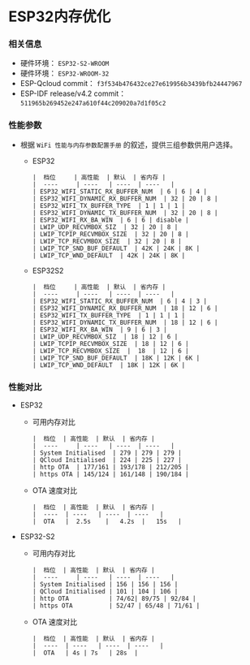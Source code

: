 # ESP32内存优化

### 相关信息

- 硬件环境： `ESP32-S2-WROOM`
- 硬件环境： `ESP32-WROOM-32`
- ESP-Qcloud commit： `f3f534b476432ce27e619956b3439bfb24447967`
- ESP-IDF release/v4.2 commit：`511965b269452e247a610f44c209020a7d1f05c2`

### 性能参数

- 根据 `WiFi 性能与内存参数配置手册` 的叙述，提供三组参数供用户选择。

  - ESP32

        |  档位     | 高性能  | 默认  | 省内存 |
        |  ----     | ----   | ----  | ----   |
        | ESP32_WIFI_STATIC_RX_BUFFER_NUM  | 6 | 6 | 4 |
        | ESP32_WIFI_DYNAMIC_RX_BUFFER_NUM  | 32 | 20 | 8 |
        | ESP32_WIFI_TX_BUFFER_TYPE  | 1 | 1 | 1 |
        | ESP32_WIFI_DYNAMIC_TX_BUFFER_NUM  | 32 | 20 | 8 |
        | ESP32_WIFI_RX_BA_WIN  | 6 | 6 | disable |
        | LWIP_UDP_RECVMBOX_SIZ  | 32 | 20 | 8 |
        | LWIP_TCPIP_RECVMBOX_SIZE  | 32 | 20 | 8 |
        | LWIP_TCP_RECVMBOX_SIZE  | 32 | 20 | 8 |
        | LWIP_TCP_SND_BUF_DEFAULT  | 42K | 24K | 8K |
        | LWIP_TCP_WND_DEFAULT  | 42K | 24K | 8K |

  - ESP32S2

        |  档位     | 高性能  | 默认  | 省内存 |
        |  ----     | ----   | ----  | ----   |
        | ESP32_WIFI_STATIC_RX_BUFFER_NUM  | 6 | 4 | 3 |
        | ESP32_WIFI_DYNAMIC_RX_BUFFER_NUM  | 18 | 12 | 6 |
        | ESP32_WIFI_TX_BUFFER_TYPE  | 1 | 1 | 1 |
        | ESP32_WIFI_DYNAMIC_TX_BUFFER_NUM  | 18 | 12 | 6 |
        | ESP32_WIFI_RX_BA_WIN  | 9 | 6 | 3 |
        | LWIP_UDP_RECVMBOX_SIZ  | 18 | 12 | 6 |
        | LWIP_TCPIP_RECVMBOX_SIZE  | 18 | 12 | 6 |
        | LWIP_TCP_RECVMBOX_SIZE  |  18  | 12 | 6 |
        | LWIP_TCP_SND_BUF_DEFAULT  | 18K | 12K | 6K |
        | LWIP_TCP_WND_DEFAULT  | 18K | 12K | 6K |

### 性能对比

- ESP32

  - 可用内存对比

        |  档位  | 高性能  | 默认  | 省内存 |
        |  ----     | ----   | ----  | ----   |
        | System Initialised  | 279 | 279 | 279 |  
        | QCloud Initialised  | 224 | 225 | 227 |  
        | http OTA  | 177/161 | 193/178 | 212/205 |
        | https OTA | 145/124 | 161/148 | 190/184 |

  - OTA 速度对比

        |  档位  | 高性能  | 默认  | 省内存 |
        |  ----  | ----   | ----  | ----   |
        |  OTA   |  2.5s    |   4.2s  |   15s   |

- ESP32-S2

  - 可用内存对比

        |  档位  | 高性能  | 默认  | 省内存 |
        |  ----     | ----   | ----  | ----   |
        | System Initialised | 156 | 156 | 156 |
        | QCloud Initialised | 101 | 104 | 106 |
        | http OTA           | 74/62| 89/75 | 92/84 |
        | https OTA          | 52/47 | 65/48 | 71/61 |

  - OTA 速度对比

        |  档位  | 高性能  | 默认  | 省内存 |
        |  ----  | ----   | ----  | ----   |
        |  OTA   | 4s | 7s   | 28s  |
